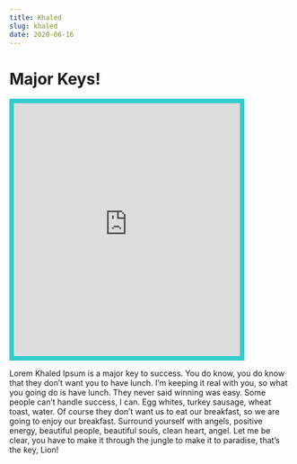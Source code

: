 ```yaml
---
title: Khaled
slug: khaled
date: 2020-06-16
---
```


# Major Keys!

<iframe
  src="https://www.google.com/maps/embed?pb=!4v1598216797671!6m8!1m7!1sCAoSLEFGMVFpcE0tN24xdXlmcGgwbDRlRE0wQ1EyX0F1Q3ZvWDBRUnVOTUhQd0Zk!2m2!1d33.917933028026!2d-117.93932981501!3f202.45628378674894!4f1.1085299265177042!5f0.6628915206305512"
  width="80%"
  height="450"
  frameborder="0"
  style="border: 8px solid #33cccc;"
  allowfullscreen=""
  aria-hidden="false"
  tabindex="0"
>
</iframe>

Lorem Khaled Ipsum is a major key to success. You do know, you do know that they don’t want you to have lunch. I’m keeping it real with you, so what you going do is have lunch. They never said winning was easy. Some people can’t handle success, I can. Egg whites, turkey sausage, wheat toast, water. Of course they don’t want us to eat our breakfast, so we are going to enjoy our breakfast. Surround yourself with angels, positive energy, beautiful people, beautiful souls, clean heart, angel. Let me be clear, you have to make it through the jungle to make it to paradise, that’s the key, Lion!
